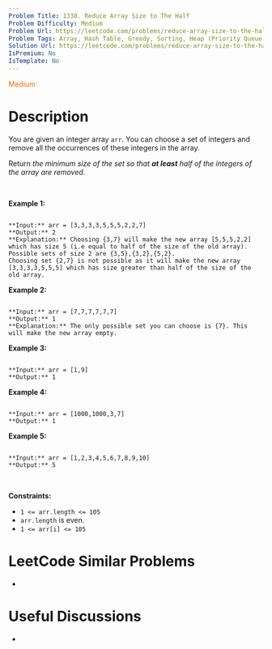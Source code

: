 ```yaml
---
Problem Title: 1338. Reduce Array Size to The Half
Problem Difficulty: Medium
Problem Url: https://leetcode.com/problems/reduce-array-size-to-the-half/
Problem Tags: Array, Hash Table, Greedy, Sorting, Heap (Priority Queue)
Solution Url: https://leetcode.com/problems/reduce-array-size-to-the-half/solution/
IsPremium: No
IsTemplate: No
---
```


<span style="color: rgb(239, 108, 0);">Medium</span>

# Description

You are given an integer array `arr`. You can choose a set of integers and remove all the occurrences of these integers in the array.


Return *the minimum size of the set so that **at least** half of the integers of the array are removed*.


 


**Example 1:**



```

**Input:** arr = [3,3,3,3,5,5,5,2,2,7]
**Output:** 2
**Explanation:** Choosing {3,7} will make the new array [5,5,5,2,2] which has size 5 (i.e equal to half of the size of the old array).
Possible sets of size 2 are {3,5},{3,2},{5,2}.
Choosing set {2,7} is not possible as it will make the new array [3,3,3,3,5,5,5] which has size greater than half of the size of the old array.

```

**Example 2:**



```

**Input:** arr = [7,7,7,7,7,7]
**Output:** 1
**Explanation:** The only possible set you can choose is {7}. This will make the new array empty.

```

**Example 3:**



```

**Input:** arr = [1,9]
**Output:** 1

```

**Example 4:**



```

**Input:** arr = [1000,1000,3,7]
**Output:** 1

```

**Example 5:**



```

**Input:** arr = [1,2,3,4,5,6,7,8,9,10]
**Output:** 5

```

 


**Constraints:**


* `1 <= arr.length <= 105`
* `arr.length` is even.
* `1 <= arr[i] <= 105`




# LeetCode Similar Problems

- []()

# Useful Discussions

- []()
